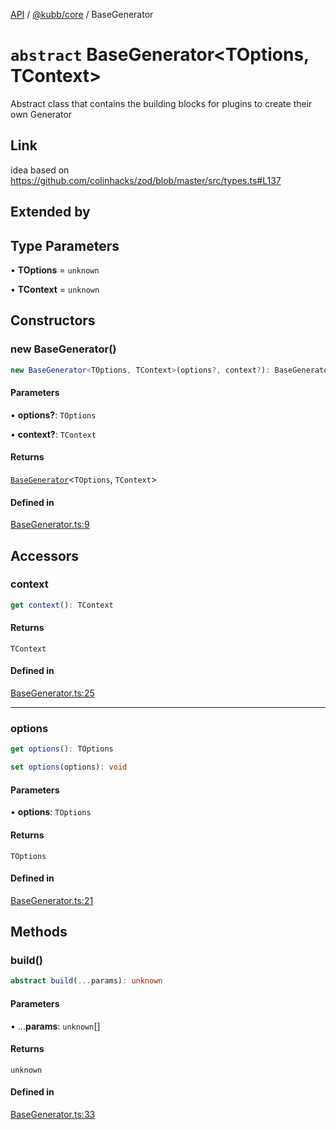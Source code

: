 [API](../../../packages.md) / [@kubb/core](../index.md) / BaseGenerator

# `abstract` BaseGenerator\<TOptions, TContext\>

Abstract class that contains the building blocks for plugins to create their own Generator

## Link

idea based on https://github.com/colinhacks/zod/blob/master/src/types.ts#L137

## Extended by

## Type Parameters

• **TOptions** = `unknown`

• **TContext** = `unknown`

## Constructors

### new BaseGenerator()

```ts
new BaseGenerator<TOptions, TContext>(options?, context?): BaseGenerator<TOptions, TContext>
```

#### Parameters

• **options?**: `TOptions`

• **context?**: `TContext`

#### Returns

[`BaseGenerator`](BaseGenerator.md)\<`TOptions`, `TContext`\>

#### Defined in

[BaseGenerator.ts:9](https://github.com/kubb-project/kubb/blob/ff80665146ae086e044807d0072fda660e72e1fd/packages/core/src/BaseGenerator.ts#L9)

## Accessors

### context

```ts
get context(): TContext
```

#### Returns

`TContext`

#### Defined in

[BaseGenerator.ts:25](https://github.com/kubb-project/kubb/blob/ff80665146ae086e044807d0072fda660e72e1fd/packages/core/src/BaseGenerator.ts#L25)

***

### options

```ts
get options(): TOptions
```

```ts
set options(options): void
```

#### Parameters

• **options**: `TOptions`

#### Returns

`TOptions`

#### Defined in

[BaseGenerator.ts:21](https://github.com/kubb-project/kubb/blob/ff80665146ae086e044807d0072fda660e72e1fd/packages/core/src/BaseGenerator.ts#L21)

## Methods

### build()

```ts
abstract build(...params): unknown
```

#### Parameters

• ...**params**: `unknown`[]

#### Returns

`unknown`

#### Defined in

[BaseGenerator.ts:33](https://github.com/kubb-project/kubb/blob/ff80665146ae086e044807d0072fda660e72e1fd/packages/core/src/BaseGenerator.ts#L33)
